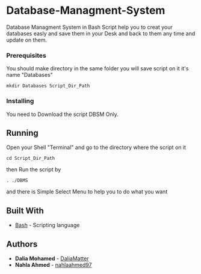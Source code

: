 # Database-Managment-System

Database Managment System in Bash Script help you to creat your databases easly and save them in your Desk and back to them any time
and update on them. 

### Prerequisites

You should make directory in the same folder you will save script on it it's name "Databases"

```
mkdir Databases Script_Dir_Path
```
### Installing

You need to Download the script DBSM Only.

## Running

Open your Shell "Terminal" and go to the directory where the script on it 

```
cd Script_Dir_Path
```
then Run the script by

```
. ./DBMS
```
and there is Simple Select Menu to help you to do what you want

## Built With

* [Bash](https://devhints.io/bash) - Scripting language

## Authors

* **Dalia Mohamed** - [DaliaMatter](https://github.com/DaliaMatter)
* **Nahla Ahmed** - [nahlaahmed97](https://github.com/nahlaahmed97)

